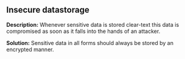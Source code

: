 
Insecure datastorage
-------

**Description:**
Whenever sensitive data is stored clear-text this data is compromised as soon as it falls into the hands of an attacker.



**Solution:**
Sensitive data in all forms should always be stored by an encrypted manner.

	